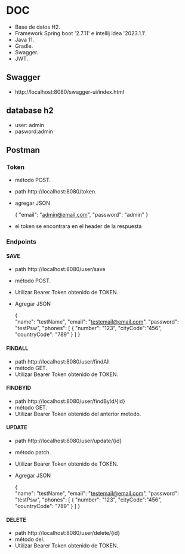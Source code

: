 # DOC

* Base de datos H2.
* Framework Spring boot '2.7.11' e intellij idea '2023.1.1'.
* Java 11.
* Gradle.
* Swagger.
* JWT.

## Swagger
* http://localhost:8080/swagger-ui/index.html

## database h2
* user: admin
* pasword:admin

## Postman

### Token

* método POST.
* path http://localhost:8080/token.
* agregar JSON


    {
        "email": "admin@email.com",
        "password": "admin"
    }

* el token se encontrara en el header de la respuesta
### Endpoints

#### SAVE
* path http://localhost:8080/user/save
* método POST.
* Utilizar Bearer Token obtenido de TOKEN.
* Agregar JSON


    {        
        "name": "testName",
        "email": "testemail@email.com",
        "password": "testPsw",
        "phones": [
                    {
                    "number": "123",
                    "cityCode":"456",
                    "countryCode": "789"
                    }
                ]
}

#### FINDALL
* path http://localhost:8080/user/findAll
* método GET.
* Utilizar Bearer Token obtenido de TOKEN.


#### FINDBYID
* path http://localhost:8080/user/findById/{id}
* método GET.
* Utilizar Bearer Token obtenido del anterior metodo.

#### UPDATE
* path http://localhost:8080/user/update/{id}
* método patch.
* Utilizar Bearer Token obtenido de TOKEN.
* Agregar JSON


    {        
        "name": "testName",
        "email": "testemail@email.com",
        "password": "testPsw",
        "phones": [
                    {
                    "number": "123",
                    "cityCode":"456",
                    "countryCode": "789"
                    }
                ]
}

#### DELETE
* path http://localhost:8080/user/delete/{id}
* método del.
* Utilizar Bearer Token obtenido de TOKEN.



